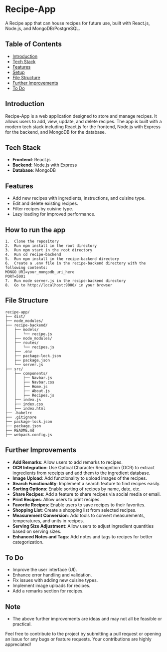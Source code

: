 # Recipe-App

A Recipe app that can house recipes for future use, built with React.js, Node.js, and MongoDB/PostgreSQL.

## Table of Contents
- [Introduction](#introduction)
- [Tech Stack](#tech-stack)
- [Features](#features)
- [Setup](#setup)
- [File Structure](#file-structure)
- [Further Improvements](#further-improvements)
- [To Do](#to-do)

## Introduction
Recipe-App is a web application designed to store and manage recipes. It allows users to add, view, update, and delete recipes. The app is built with a modern tech stack including React.js for the frontend, Node.js with Express for the backend, and MongoDB for the database.

## Tech Stack
- **Frontend**: React.js
- **Backend**: Node.js with Express
- **Database**: MongoDB

## Features
- Add new recipes with ingredients, instructions, and cuisine type.
- Edit and delete existing recipes.
- Filter recipes by cuisine type.
- Lazy loading for improved performance.

## How to run the app
	1.	Clone the repository
	2.	Run npm install in the root directory
	3.	Run npm start in the root directory
	4.	Run cd recipe-backend
	5.	Run npm install in the recipe-backend directory
	6.	Create a .env file in the recipe-backend directory with the following contents:
    MONGO_URI=your_mongodb_uri_here
    PORT=5001
    7.	Run node server.js in the recipe-backend directory
	8.	Go to http://localhost:9000/ in your browser

## File Structure
```
recipe-app/
├── dist/
├── node_modules/
├── recipe-backend/
│   ├── models/
│   │   └── recipe.js
│   ├── node_modules/
│   ├── routes/
│   │   └── recipes.js
│   ├── .env
│   ├── package-lock.json
│   ├── package.json
│   └── server.js
├── src/
│   ├── components/
│   │   ├── Navbar.js
│   │   ├── Navbar.css
│   │   ├── Home.js
│   │   ├── About.js
│   │   ├── Recipes.js
│   ├── index.js
│   ├── index.css
│   ├── index.html
├── .babelrc
├── .gitignore
├── package-lock.json
├── package.json
├── README.md
├── webpack.config.js
```

## Further Improvements
- **Add Remarks**: Allow users to add remarks to recipes.
- **OCR Integration**: Use Optical Character Recognition (OCR) to extract ingredients from receipts and add them to the ingredient database.
- **Image Upload**: Add functionality to upload images of the recipes.
- **Search Functionality**: Implement a search feature to find recipes easily.
- **Sorting Options**: Enable sorting of recipes by name, date, etc.
- **Share Recipes**: Add a feature to share recipes via social media or email.
- **Print Recipes**: Allow users to print recipes.
- **Favorite Recipes**: Enable users to save recipes to their favorites.
- **Shopping List**: Create a shopping list from selected recipes.
- **Measurement Conversion**: Add tools to convert measurements, temperatures, and units in recipes.
- **Serving Size Adjustment**: Allow users to adjust ingredient quantities based on serving sizes.
- **Enhanced Notes and Tags**: Add notes and tags to recipes for better categorization.

## To Do
- Improve the user interface (UI).
- Enhance error handling and validation.
- Fix issues with adding new cuisine types.
- Implement image uploads for recipes.
- Add a remarks section for recipes.

## Note
- The above further improvements are ideas and may not all be feasible or practical.

Feel free to contribute to the project by submitting a pull request or opening an issue for any bugs or feature requests. Your contributions are highly appreciated!